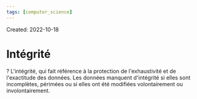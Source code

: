 ```yaml
---
tags: [computer_science] 
---
```

Created: 2022-10-18

# Intégrité
?
L'intégrité, qui fait référence à la protection de l'exhaustivité et de l'exactitude des données. Les données manquent d'intégrité si elles sont incomplètes, périmées ou si elles ont été modifiées volontairement ou involontairement.
<!--SR:!2022-10-23,1,210-->